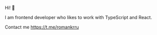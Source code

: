  Hi! 👋
 
 I am frontend developer who likes to work with TypeScript and React.
 
 Contact me https://t.me/romankrru

